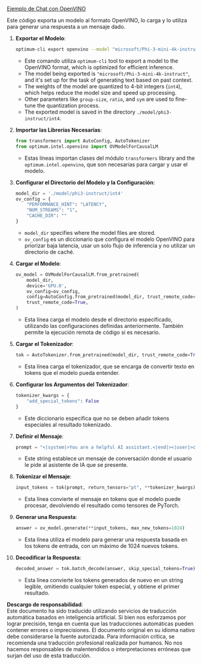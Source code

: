 [Ejemplo de Chat con OpenVINO](../../../../../../code/06.E2E/E2E_OpenVino_Chat_Phi3-instruct.ipynb)

Este código exporta un modelo al formato OpenVINO, lo carga y lo utiliza para generar una respuesta a un mensaje dado.

1. **Exportar el Modelo**:
   ```bash
   optimum-cli export openvino --model "microsoft/Phi-3-mini-4k-instruct" --task text-generation-with-past --weight-format int4 --group-size 128 --ratio 0.6 --sym --trust-remote-code ./model/phi3-instruct/int4
   ```
   - Este comando utiliza `optimum-cli` tool to export a model to the OpenVINO format, which is optimized for efficient inference.
   - The model being exported is `"microsoft/Phi-3-mini-4k-instruct"`, and it's set up for the task of generating text based on past context.
   - The weights of the model are quantized to 4-bit integers (`int4`), which helps reduce the model size and speed up processing.
   - Other parameters like `group-size`, `ratio`, and `sym` are used to fine-tune the quantization process.
   - The exported model is saved in the directory `./model/phi3-instruct/int4`.

2. **Importar las Librerías Necesarias**:
   ```python
   from transformers import AutoConfig, AutoTokenizer
   from optimum.intel.openvino import OVModelForCausalLM
   ```
   - Estas líneas importan clases del módulo `transformers` library and the `optimum.intel.openvino`, que son necesarias para cargar y usar el modelo.

3. **Configurar el Directorio del Modelo y la Configuración**:
   ```python
   model_dir = './model/phi3-instruct/int4'
   ov_config = {
       "PERFORMANCE_HINT": "LATENCY",
       "NUM_STREAMS": "1",
       "CACHE_DIR": ""
   }
   ```
   - `model_dir` specifies where the model files are stored.
   - `ov_config` es un diccionario que configura el modelo OpenVINO para priorizar baja latencia, usar un solo flujo de inferencia y no utilizar un directorio de caché.

4. **Cargar el Modelo**:
   ```python
   ov_model = OVModelForCausalLM.from_pretrained(
       model_dir,
       device='GPU.0',
       ov_config=ov_config,
       config=AutoConfig.from_pretrained(model_dir, trust_remote_code=True),
       trust_remote_code=True,
   )
   ```
   - Esta línea carga el modelo desde el directorio especificado, utilizando las configuraciones definidas anteriormente. También permite la ejecución remota de código si es necesario.

5. **Cargar el Tokenizador**:
   ```python
   tok = AutoTokenizer.from_pretrained(model_dir, trust_remote_code=True)
   ```
   - Esta línea carga el tokenizador, que se encarga de convertir texto en tokens que el modelo pueda entender.

6. **Configurar los Argumentos del Tokenizador**:
   ```python
   tokenizer_kwargs = {
       "add_special_tokens": False
   }
   ```
   - Este diccionario especifica que no se deben añadir tokens especiales al resultado tokenizado.

7. **Definir el Mensaje**:
   ```python
   prompt = "<|system|>You are a helpful AI assistant.<|end|><|user|>can you introduce yourself?<|end|><|assistant|>"
   ```
   - Este string establece un mensaje de conversación donde el usuario le pide al asistente de IA que se presente.

8. **Tokenizar el Mensaje**:
   ```python
   input_tokens = tok(prompt, return_tensors="pt", **tokenizer_kwargs)
   ```
   - Esta línea convierte el mensaje en tokens que el modelo puede procesar, devolviendo el resultado como tensores de PyTorch.

9. **Generar una Respuesta**:
   ```python
   answer = ov_model.generate(**input_tokens, max_new_tokens=1024)
   ```
   - Esta línea utiliza el modelo para generar una respuesta basada en los tokens de entrada, con un máximo de 1024 nuevos tokens.

10. **Decodificar la Respuesta**:
    ```python
    decoded_answer = tok.batch_decode(answer, skip_special_tokens=True)[0]
    ```
    - Esta línea convierte los tokens generados de nuevo en un string legible, omitiendo cualquier token especial, y obtiene el primer resultado.

**Descargo de responsabilidad**:  
Este documento ha sido traducido utilizando servicios de traducción automática basados en inteligencia artificial. Si bien nos esforzamos por lograr precisión, tenga en cuenta que las traducciones automáticas pueden contener errores o imprecisiones. El documento original en su idioma nativo debe considerarse la fuente autorizada. Para información crítica, se recomienda una traducción profesional realizada por humanos. No nos hacemos responsables de malentendidos o interpretaciones erróneas que surjan del uso de esta traducción.
